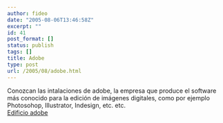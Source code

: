 ```yaml
---
author: fideo
date: "2005-08-06T13:46:58Z"
excerpt: ""
id: 41
post_format: []
status: publish
tags: []
title: Adobe
type: post
url: /2005/08/adobe.html
---
```

Conozcan las intalaciones de adobe, la empresa que produce el software más conocido para la edición de imágenes digitales, como por ejemplo Photosohop, Illustrator, Indesign, etc. etc.  
<a href="https://www.adobe.com/la/about-adobe/contact/offices.html" target="_blank">Edificio adobe</a>
